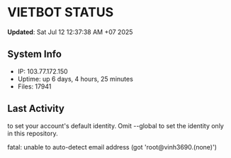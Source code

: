 # VIETBOT STATUS
**Updated**: Sat Jul 12 12:37:38 AM +07 2025

## System Info
- IP: 103.77.172.150
- Uptime: up 6 days, 4 hours, 25 minutes
- Files: 17941

## Last Activity

to set your account's default identity.
Omit --global to set the identity only in this repository.

fatal: unable to auto-detect email address (got 'root@vinh3690.(none)')
